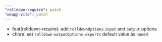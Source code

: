 ```yaml
---
"rolldown-require": patch
"weapp-vite": patch
---
```


- feat(rolldown-require): add `rolldownOptions` `input` and `output` options
- chore: set `rolldown` `outputOptions.exports` default value  as `named`  

